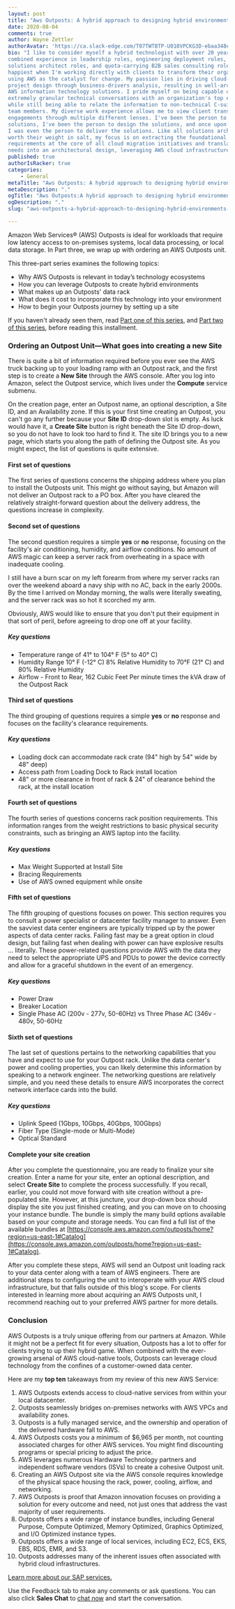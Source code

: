```yaml
---
layout: post
title: "Aws Outposts: A hybrid approach to designing hybrid environments&mdash;Part Three"
date: 2020-08-04
comments: true
author: Wayne Zettler
authorAvatar: 'https://ca.slack-edge.com/T07TWTBTP-U010VPCKG3D-ebaa348e7951-512'
bio: "I like to consider myself a hybrid technologist with over 20 years of
combined experience in leadership roles, engineering deployment roles, pre-sales
solutions architect roles, and quota-carrying B2B sales consulting roles. I am
happiest when I'm working directly with clients to transform their organizations
using AWS as the catalyst for change. My passion lies in driving cloud-based
project design through business-drivers analysis, resulting in well-architected
AWS information technology solutions. I pride myself on being capable of having
extremely granular technical conversations with an organization's top engineers,
while still being able to relate the information to non-technical C-suite executive
team members. My diverse work experience allows me to view client transformation
engagements through multiple different lenses. I've been the person to sell the
solutions, I've been the person to design the solutions, and once upon a time,
I was even the person to deliver the solutions. Like all solutions architects
worth their weight in salt, my focus is on extracting the foundational business
requirements at the core of all cloud migration initiatives and translating those
needs into an architectural design, leveraging AWS cloud infrastructure."
published: true
authorIsRacker: true
categories:
    - General
metaTitle: "Aws Outposts: A hybrid approach to designing hybrid environments&mdash;Part Three"
metaDescription: "."
ogTitle: "Aws Outposts:A hybrid approach to designing hybrid environments&mdash;Part Three"
ogDescription: "."
slug: "aws-outposts-a-hybrid-approach-to-designing-hybrid-environments-part-three"

---
```


Amazon Web Services&reg; (AWS) Outposts is ideal for workloads that require low
latency access to on-premises systems, local data processing, or local data
storage. In Part three, we wrap up with ordering an AWS Outposts unit.

<!--more-->

This three-part series examines the following topics:

- Why AWS Outposts is relevant in today’s technology ecosystems
- How you can leverage Outposts to create hybrid environments
- What makes up an Outposts' data rack
- What does it cost to incorporate this technology into your environment
- How to begin your Outposts journey by setting up a site

If you haven't already seen them, read
[Part one of this series](https://docs.rackspace.com/blog/aws-outposts-a-hybrid-approach-to-designing-hybrid-environments-part-one/),
and
[Part two of this series](https://docs.rackspace.com/blog/aws-outposts-a-hybrid-approach-to-designing-hybrid-environments-part-two/),
before reading this installment.

### Ordering an Outpost Unit&mdash;What goes into creating a new Site

There is quite a bit of information required before you ever see the AWS truck
backing up to your loading ramp with an Outpost rack, and the first step is
to create a **New Site** through the AWS console. After you log into Amazon,
select the Outpost service, which lives under the **Compute** service submenu.

On the creation page, enter an Outpost name, an optional description, a Site ID,
and an Availability zone. If this is your first time creating an Outpost, you
can't go any further because your **Site ID** drop-down slot is empty. As luck
would have it, a **Create Site** button is right beneath the Site ID drop-down,
so you do not have to look too hard to find it. The site ID brings you to a new
page, which starts you along the path of defining the Outpost site. As you might
expect, the list of questions is quite extensive.

#### First set of questions

The first series of questions concerns the shipping address where you plan to
install the Outposts unit. This might go without saying, but Amazon will not
deliver an Outpost rack to a PO box. After you have cleared the relatively
straight-forward question about the delivery address, the questions increase in
complexity.

#### Second set of questions

The second question requires a simple **yes** or **no** response, focusing on
the facility's air conditioning, humidity, and airflow conditions. No amount of
AWS magic can keep a server rack from overheating in a space with inadequate
cooling.

I still have a burn scar on my left forearm from where my server racks ran over
the weekend aboard a navy ship with no AC, back in the early 2000s. By the time
I arrived on Monday morning, the walls were literally sweating, and the server
rack was so hot it scorched my arm.

Obviously, AWS would like to ensure that you don't put their equipment in that
sort of peril, before agreeing to drop one off at your facility.

##### Key questions

- Temperature range of 41° to 104° F (5° to 40° C)
- Humidity Range 10° F (-12° C) 8% Relative Humidity to 70°F (21° C) and 80%
  Relative Humidity
- Airflow - Front to Rear, 162 Cubic Feet Per minute times the kVA draw of the
  Outpost Rack

#### Third set of questions

The third grouping of questions requires a simple **yes** or **no** response and focuses on the facility's clearance requirements.

##### Key questions

- Loading dock can accommodate rack crate (94" high by 54" wide by 48" deep)
- Access path from Loading Dock to Rack install location
- 48" or more clearance in front of rack & 24" of clearance behind the rack, at
  the install location

#### Fourth set of questions

The fourth series of questions concerns rack position requirements. This
information ranges from the weight restrictions to basic physical security
constraints, such as bringing an AWS laptop into the facility.

##### Key questions

- Max Weight Supported at Install Site
- Bracing Requirements
- Use of AWS owned equipment while onsite

#### Fifth set of questions

The fifth grouping of questions focuses on power. This section requires you to
consult a power specialist or datacenter facility manager to answer. Even the
savviest data center engineers are typically tripped up by the power aspects of
data center racks. Failing fast may be a great option in cloud design, but
failing fast when dealing with power can have explosive results … literally.
These power-related questions provide AWS with the data they need to select the
appropriate UPS and PDUs to power the device correctly and allow for a graceful
shutdown in the event of an emergency.

##### Key questions

- Power Draw
- Breaker Location
- Single Phase AC (200v - 277v, 50-60Hz) vs Three Phase AC (346v - 480v, 50-60Hz

#### Sixth set of questions

The last set of questions pertains to the networking capabilities that you have
and expect to use for your Outpost rack. Unlike the data center's power and
cooling properties, you can likely determine this information by speaking to a
network engineer. The networking questions are relatively simple, and you need
these details to ensure AWS incorporates the correct network interface cards
into the build.

##### Key questions

- Uplink Speed (1Gbps, 10Gbps, 40Gbps, 100Gbps)
- Fiber Type (Single-mode or Multi-Mode)
- Optical Standard

#### Complete your site creation

After you complete the questionnaire, you are ready to finalize your site creation.
Enter a name for your site, enter an optional description, and select **Create Site**
to complete the process successfully. If you recall, earlier, you could not move
forward with site creation without a pre-populated site. However, at this
juncture, your drop-down box should display the site you just finished creating,
and you can move on to choosing your instance bundle. The bundle is simply the
many build options available based on your compute and storage needs. You can
find a full list of the available bundles at
[https://console.aws.amazon.com/outposts/home?region=us-east-1#Catalog](https://console.aws.amazon.com/outposts/home?region=us-east-1#Catalog).

After you complete these steps, AWS will send an Outpost unit loading rack to
your data center along with a team of AWS engineers. There are additional steps
to configuring the unit to interoperate with your AWS cloud infrastructure, but
that falls outside of this blog's scope. For clients interested in learning more
about acquiring an AWS Outposts unit, I recommend reaching out to your preferred
AWS partner for more details.

### Conclusion

AWS Outposts is a truly unique offering from our partners at Amazon. While it
might not be a perfect fit for every situation, Outposts has a lot to offer for
clients trying to up their hybrid game. When combined with the ever-growing
arsenal of AWS cloud-native tools, Outposts can leverage cloud technology from
the confines of a customer-owned data center.

Here are my **top ten** takeaways from my review of this new AWS Service:

1. AWS Outposts extends access to cloud-native services from within your local datacenter.
2. Outposts seamlessly bridges on-premises networks with AWS VPCs and availability zones.
3. Outposts is a fully managed service, and the ownership and operation of the delivered hardware fall to AWS.
4. AWS Outposts costs you a minimum of $6,965 per month, not counting associated charges for other AWS services. You might find discounting programs or special pricing to adjust the price.
5. AWS leverages numerous Hardware Technology partners and independent software vendors (ISVs) to create a cohesive Outpost unit.
6. Creating an AWS Outpost site via the AWS console requires knowledge of the physical space housing the rack, power, cooling, airflow, and networking.
7. AWS Outposts is proof that Amazon innovation focuses on providing a solution for every outcome and need, not just ones that address the vast majority of user requirements.
8. Outposts offers a wide range of instance bundles, including General Purpose, Compute Optimized, Memory Optimized, Graphics Optimized, and I/O Optimized instance types.
9. Outposts offers a wide range of local services,  including EC2, ECS, EKS, EBS, RDS, EMR, and S3.
10. Outposts addresses many of the inherent issues often associated with hybrid cloud infrastructures.

<a class="cta teal" id="cta" href="https://www.rackspace.com/sap">Learn more about our SAP services.</a>

Use the Feedback tab to make any comments or ask questions. You can also click
**Sales Chat** to [chat now](https://www.rackspace.com/) and start the conversation.
